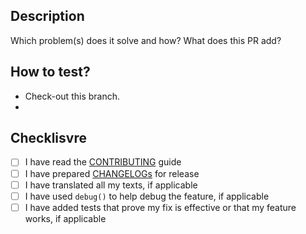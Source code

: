 ## Description

Which problem(s) does it solve and how? What does this PR add?

<!-- https://help.github.com/en/articles/closing-issues-using-keywords -->
<!-- Uncomment line below if it closes or relates to an opened issue -->
<!-- Closes #XXX -->

## How to test?

- Check-out this branch.
-

## Checklisvre 

- [ ] I have read the [CONTRIBUTING](https://github.com/vickev/howdypix/blob/master/.github/CONTRIBUTING.md) guide
- [ ] I have prepared [CHANGELOGs](https://github.com/vickev/howdypix/blob/master/.github/CONTRIBUTING.md#git-workflow) for release
- [ ] I have translated all my texts, if applicable
- [ ] I have used `debug()` to help debug the feature, if applicable
- [ ] I have added tests that prove my fix is effective or that my feature works, if applicable
